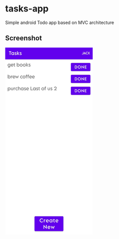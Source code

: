 # tasks-app

Simple android Todo app based on MVC architecture

## Screenshot

<kbd>
<img src="screenshot.jpg" height="600">
</kbd>
